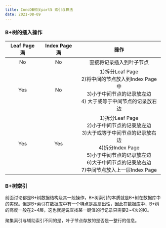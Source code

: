 ```yaml
---
title: InnoDB相关part5 索引与算法  
date: 2021-08-09 
---  
```



### B+树的插入操作  
| Leaf Page 满 | Index Page 满| 操作| 
|:--:|:--:|:--:|
|No|No|直接将记录插入到叶子节点|
|Yes|No|1)拆分Leaf Page <br> 2)将中间的节点放入到Index Page中 <br> 3)小于中间节点的记录放左边 <br> 4) 大于或等于中间节点的记录放右边
|Yes|Yes|1)拆分Leaf Page <br> 2)小于中间节点的记录放左边 <br> 3)大于或等于中间节点的记录放右边 <br> 4)拆分Index Page <br> 5)小于中间节点的记录放左边 <br> 6)大于中间节点的记录放右边 <br> 7)中间节点放入上一层Index Page <br>|



### B+树索引
前面讨论都是B+树数据结构及其一般操作，B+树索引的本质就是B+树在数据库中的实现。但是B+索引在数据库中有一个特点是高扇出性，因此在数据库中，B+树的高度一般在2~4层，这也就是说查找某一键值的行记录只需要2~4次的IO。  


聚集索引与辅助索引不同的是，叶子节点存放的是否是一整行的信息。    



